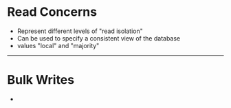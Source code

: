 # Read Concerns
* Represent different levels of "read isolation"
* Can be used to specify a consistent view of the database
* values "local" and "majority"
****
# Bulk Writes
* 